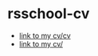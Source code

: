 # rsschool-cv
- [link to my cv/cv](https://Bearstaff.github.io/rsschool-cv/cv)
- [link to my cv/](https://Bearstaff.github.io/rsschool-cv/)
